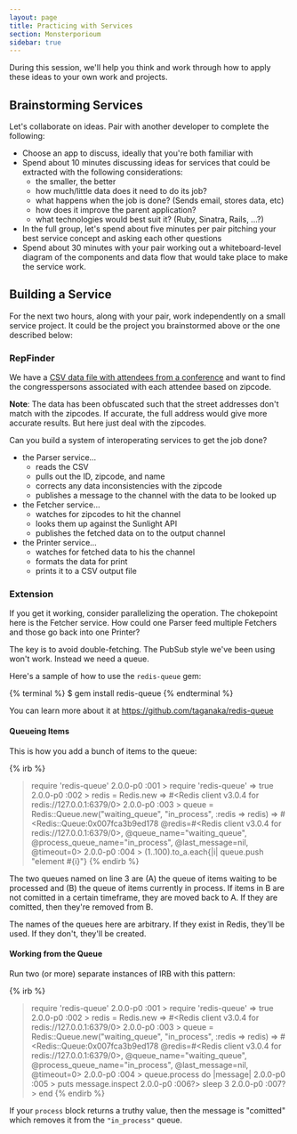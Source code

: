 ```yaml
---
layout: page
title: Practicing with Services
section: Monsterporioum
sidebar: true
---
```


During this session, we'll help you think and work through how to apply these ideas to your own work and projects.

## Brainstorming Services

Let's collaborate on ideas. Pair with another developer to complete the following:

* Choose an app to discuss, ideally that you're both familiar with
* Spend about 10 minutes discussing ideas for services that could be extracted with the following considerations:
  * the smaller, the better
  * how much/little data does it need to do its job?
  * what happens when the job is done? (Sends email, stores data, etc)
  * how does it improve the parent application?
  * what technologies would best suit it? (Ruby, Sinatra, Rails, ...?)
* In the full group, let's spend about five minutes per pair pitching your best service concept and asking each other questions
* Spend about 30 minutes with your pair working out a whiteboard-level diagram of the components and data flow that would take place to make the service work.

## Building a Service

For the next two hours, along with your pair, work independently on a small service project. It could be the project you brainstormed above or the one described below:

### RepFinder

We have a [CSV data file with attendees from a conference](/projects/full_event_attendees.csv) and want to find the congresspersons associated with each attendee based on zipcode.

**Note**: The data has been obfuscated such that the street addresses don't match with the zipcodes. If accurate, the full address would give more accurate results. But here just deal with the zipcodes.

Can you build a system of interoperating services to get the job done?

* the Parser service...
  * reads the CSV
  * pulls out the ID, zipcode, and name
  * corrects any data inconsistencies with the zipcode
  * publishes a message to the channel with the data to be looked up
* the Fetcher service...
  * watches for zipcodes to hit the channel
  * looks them up against the Sunlight API
  * publishes the fetched data on to the output channel
* the Printer service...
  * watches for fetched data to his the channel
  * formats the data for print
  * prints it to a CSV output file

### Extension

If you get it working, consider parallelizing the operation. The chokepoint here is the Fetcher service. How could one Parser feed multiple Fetchers and those go back into one Printer?

The key is to avoid double-fetching. The PubSub style we've been using won't work. Instead we need a queue.

Here's a sample of how to use the `redis-queue` gem:

{% terminal %}
$ gem install redis-queue
{% endterminal %}

You can learn more about it at https://github.com/taganaka/redis-queue

#### Queueing Items

This is how you add a bunch of items to the queue:

{% irb %}
> require 'redis-queue'
2.0.0-p0 :001 > require 'redis-queue'
 => true 
2.0.0-p0 :002 > redis = Redis.new
 => #<Redis client v3.0.4 for redis://127.0.0.1:6379/0> 
2.0.0-p0 :003 > queue = Redis::Queue.new("waiting_queue", "in_process", :redis => redis)
 => #<Redis::Queue:0x007fca3b9ed178 @redis=#<Redis client v3.0.4 for redis://127.0.0.1:6379/0>, @queue_name="waiting_queue", @process_queue_name="in_process", @last_message=nil, @timeout=0> 
2.0.0-p0 :004 > (1..100).to_a.each{|i| queue.push "element #{i}"}
{% endirb %}

The two queues named on line 3 are (A) the queue of items waiting to be processed and (B) the queue of items currently in process. If items in B are not comitted in a certain timeframe, they are moved back to A. If they are comitted, then they're removed from B.

The names of the queues here are arbitrary. If they exist in Redis, they'll be used. If they don't, they'll be created.

#### Working from the Queue

Run two (or more) separate instances of IRB with this pattern:

{% irb %}
> require 'redis-queue'
2.0.0-p0 :001 > require 'redis-queue'
 => true 
2.0.0-p0 :002 > redis = Redis.new
 => #<Redis client v3.0.4 for redis://127.0.0.1:6379/0> 
2.0.0-p0 :003 > queue = Redis::Queue.new("waiting_queue", "in_process", :redis => redis)
 => #<Redis::Queue:0x007fca3b9ed178 @redis=#<Redis client v3.0.4 for redis://127.0.0.1:6379/0>, @queue_name="waiting_queue", @process_queue_name="in_process", @last_message=nil, @timeout=0> 
2.0.0-p0 :004 > queue.process do |message|
2.0.0-p0 :005 >     puts message.inspect
2.0.0-p0 :006?>   sleep 3
2.0.0-p0 :007?>   end
{% endirb %}

If your `process` block returns a truthy value, then the message is "comitted" which removes it from the `"in_process"` queue.